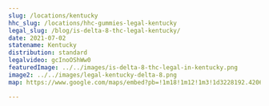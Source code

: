 ```yaml
---
slug: /locations/kentucky
hhc_slug: /locations/hhc-gummies-legal-kentucky
legal_slug: /blog/is-delta-8-thc-legal-kentucky/
date: 2021-07-02
statename: Kentucky
distribution: standard
legalvideo: gcInoOShWw0
featuredImage: ../../images/is-delta-8-thc-legal-in-kentucky.png
image2: ../../images/legal-kentucky-delta-8.png
map: https://www.google.com/maps/embed?pb=!1m18!1m12!1m3!1d3228192.4206257286!2d-88.01172703995185!3d37.80101412738852!2m3!1f0!2f0!3f0!3m2!1i1024!2i768!4f13.1!3m3!1m2!1s0x8842734c8b1953c9%3A0x771f6f4ec5ccdffc!2sKentucky%2C%20USA!5e0!3m2!1sen!2s!4v1624972084044!5m2!1sen!2s

---
```

